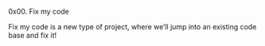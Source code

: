 0x00. Fix my code

Fix my code is a new type of project, where we’ll jump into an existing code base and fix it!
